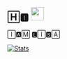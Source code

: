 ## 🄷🅸︎  <img src="https://te.legra.ph/file/4a222292264fe2fa7e87d.gif" width="30px">





🄸🅰︎🄼 🅻︎🄸🆂︎🄰


[![Stats](https://github-readme-stats.vercel.app/api?username=LISA-KOREA&hide=prs&count_public=true&show_icons=true&theme=algolia)](https://github.com/anuraghazra/github-readme-stats)
